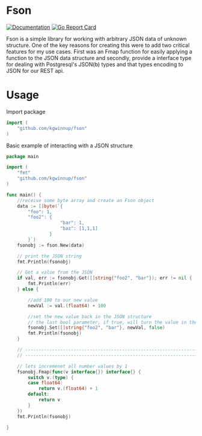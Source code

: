 
# Fson

[![Documentation](https://godoc.org/github.com/kgwinnup/fson?status.svg)](http://godoc.org/github.com/kgwinnup/fson)
[![Go Report Card](https://goreportcard.com/badge/github.com/kgwinnup/fson)](https://goreportcard.com/report/github.com/kgwinnup/fson)



Fson is a simple library for working with arbitrary JSON data of unknown
structure. One of the key reasons for creating this were to add two critical
features for my use cases. First was an Fmap function for easily applying a
function to the JSON data structure and secondly, provide a interface type for
dealing with Postgresql's JSON(b) types and that types encoding to JSON for our
REST api.

# Usage

Import package

```go
import (
	"github.com/kgwinnup/fson"
)
```

Basic example of interacting with a JSON structure

```go
package main

import (
	"fmt"
	"github.com/kgwinnup/fson"
)

func main() {
	//receive some byte array and create an Fson object
	data := []byte(`{
        "foo": 1, 
        "foo2": { 
                    "bar": 1, 
                    "baz": [1,1,1]
                }
        }`)
	fsonobj := fson.New(data)

	// print the JSON string
	fmt.Println(fsonobj)

	// Get a value from the JSON
	if val, err := fsonobj.Get([]string{"foo2", "bar"}); err != nil {
		fmt.Println(err)
	} else {

		//add 100 to our new value
		newVal := val.(float64) + 100

		//set the new value back in the JSON structure
		// the last bool parameter, if true, will turn the value in the key to an array
		fsonobj.Set([]string{"foo2", "bar"}, newVal, false)
		fmt.Println(fsonobj)
	}

	// -------------------------------------------------------------------------------
	// -------------------------------------------------------------------------------

	// lets incremenet all number values by 1
	fsonobj.Fmap(func(v interface{}) interface{} {
		switch v.(type) {
		case float64:
			return v.(float64) + 1
		default:
			return v
		}
	})
	fmt.Println(fsonobj)

}
```

